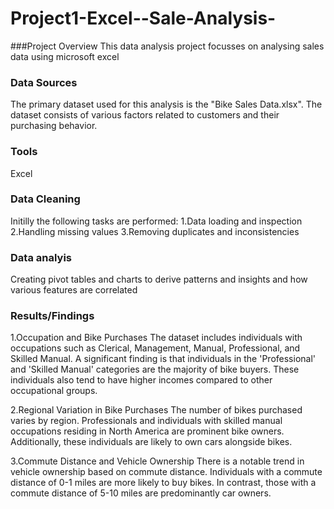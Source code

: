 # Project1-Excel--Sale-Analysis-
###Project Overview
This data analysis project focusses on analysing sales data using microsoft excel

### Data Sources 
The primary dataset used for this analysis is the "Bike Sales Data.xlsx". The dataset consists of various factors related to customers and their purchasing behavior.
### Tools
Excel

### Data Cleaning
Initilly the following tasks are performed:
1.Data loading and inspection
2.Handling missing values
3.Removing duplicates and inconsistencies

### Data analyis
Creating pivot tables and charts to derive patterns and insights and how various features are correlated

### Results/Findings
1.Occupation and Bike Purchases
The dataset includes individuals with occupations such as Clerical, Management, Manual, Professional, and Skilled Manual.
A significant finding is that individuals in the 'Professional' and 'Skilled Manual' categories are the majority of bike buyers. These individuals also tend to have higher incomes compared to other occupational groups.

2.Regional Variation in Bike Purchases
The number of bikes purchased varies by region.
Professionals and individuals with skilled manual occupations residing in North America are prominent bike owners. Additionally, these individuals are likely to own cars alongside bikes.

3.Commute Distance and Vehicle Ownership
There is a notable trend in vehicle ownership based on commute distance.
Individuals with a commute distance of 0-1 miles are more likely to buy bikes. In contrast, those with a commute distance of 5-10 miles are predominantly car owners.

